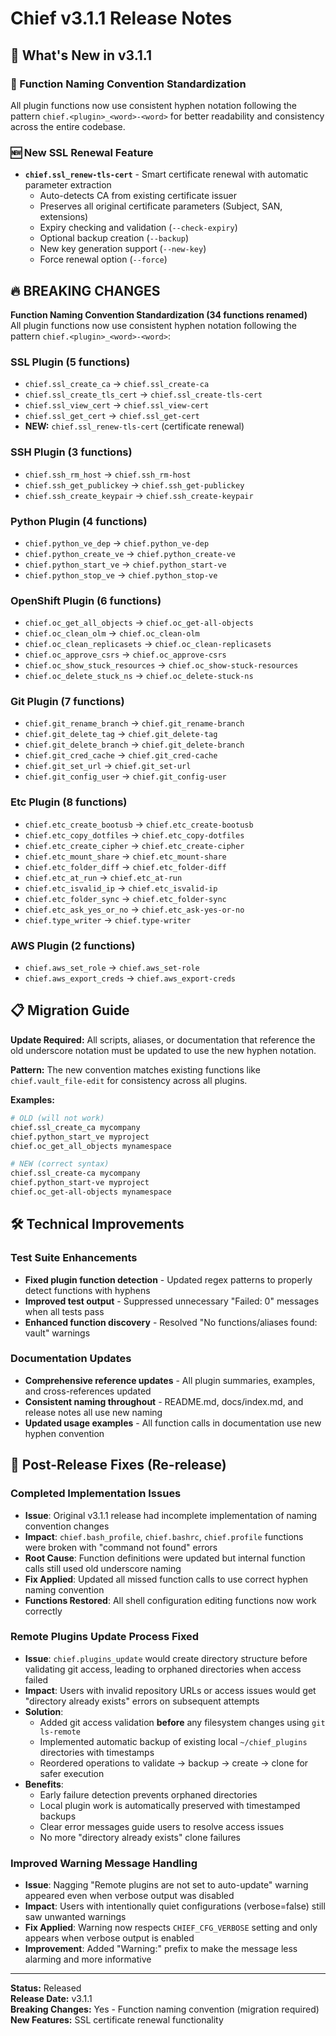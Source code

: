 # Chief v3.1.1 Release Notes

## 🚀 What's New in v3.1.1

### 🔧 Function Naming Convention Standardization

All plugin functions now use consistent hyphen notation following the pattern `chief.<plugin>_<word>-<word>` for better readability and consistency across the entire codebase.

### 🆕 New SSL Renewal Feature

- **`chief.ssl_renew-tls-cert`** - Smart certificate renewal with automatic parameter extraction
  - Auto-detects CA from existing certificate issuer
  - Preserves all original certificate parameters (Subject, SAN, extensions)
  - Expiry checking and validation (`--check-expiry`)
  - Optional backup creation (`--backup`)
  - New key generation support (`--new-key`)
  - Force renewal option (`--force`)

## 🔥 BREAKING CHANGES

**Function Naming Convention Standardization (34 functions renamed)**  
All plugin functions now use consistent hyphen notation following the pattern `chief.<plugin>_<word>-<word>`:

### SSL Plugin (5 functions)

- `chief.ssl_create_ca` → `chief.ssl_create-ca`
- `chief.ssl_create_tls_cert` → `chief.ssl_create-tls-cert`
- `chief.ssl_view_cert` → `chief.ssl_view-cert`
- `chief.ssl_get_cert` → `chief.ssl_get-cert`
- **NEW:** `chief.ssl_renew-tls-cert` (certificate renewal)

### SSH Plugin (3 functions)

- `chief.ssh_rm_host` → `chief.ssh_rm-host`
- `chief.ssh_get_publickey` → `chief.ssh_get-publickey`
- `chief.ssh_create_keypair` → `chief.ssh_create-keypair`

### Python Plugin (4 functions)

- `chief.python_ve_dep` → `chief.python_ve-dep`
- `chief.python_create_ve` → `chief.python_create-ve`
- `chief.python_start_ve` → `chief.python_start-ve`
- `chief.python_stop_ve` → `chief.python_stop-ve`

### OpenShift Plugin (6 functions)

- `chief.oc_get_all_objects` → `chief.oc_get-all-objects`
- `chief.oc_clean_olm` → `chief.oc_clean-olm`
- `chief.oc_clean_replicasets` → `chief.oc_clean-replicasets`
- `chief.oc_approve_csrs` → `chief.oc_approve-csrs`
- `chief.oc_show_stuck_resources` → `chief.oc_show-stuck-resources`
- `chief.oc_delete_stuck_ns` → `chief.oc_delete-stuck-ns`

### Git Plugin (7 functions)

- `chief.git_rename_branch` → `chief.git_rename-branch`
- `chief.git_delete_tag` → `chief.git_delete-tag`
- `chief.git_delete_branch` → `chief.git_delete-branch`
- `chief.git_cred_cache` → `chief.git_cred-cache`
- `chief.git_set_url` → `chief.git_set-url`
- `chief.git_config_user` → `chief.git_config-user`

### Etc Plugin (8 functions)

- `chief.etc_create_bootusb` → `chief.etc_create-bootusb`
- `chief.etc_copy_dotfiles` → `chief.etc_copy-dotfiles`
- `chief.etc_create_cipher` → `chief.etc_create-cipher`
- `chief.etc_mount_share` → `chief.etc_mount-share`
- `chief.etc_folder_diff` → `chief.etc_folder-diff`
- `chief.etc_at_run` → `chief.etc_at-run`
- `chief.etc_isvalid_ip` → `chief.etc_isvalid-ip`
- `chief.etc_folder_sync` → `chief.etc_folder-sync`
- `chief.etc_ask_yes_or_no` → `chief.etc_ask-yes-or-no`
- `chief.type_writer` → `chief.type-writer`

### AWS Plugin (2 functions)

- `chief.aws_set_role` → `chief.aws_set-role`
- `chief.aws_export_creds` → `chief.aws_export-creds`

## 📋 Migration Guide

**Update Required:** All scripts, aliases, or documentation that reference the old underscore notation must be updated to use the new hyphen notation.

**Pattern:** The new convention matches existing functions like `chief.vault_file-edit` for consistency across all plugins.

**Examples:**

```bash
# OLD (will not work)
chief.ssl_create_ca mycompany
chief.python_start_ve myproject
chief.oc_get_all_objects mynamespace

# NEW (correct syntax)
chief.ssl_create-ca mycompany  
chief.python_start-ve myproject
chief.oc_get-all-objects mynamespace
```

## 🛠️ Technical Improvements

### Test Suite Enhancements

- **Fixed plugin function detection** - Updated regex patterns to properly detect functions with hyphens
- **Improved test output** - Suppressed unnecessary "Failed: 0" messages when all tests pass
- **Enhanced function discovery** - Resolved "No functions/aliases found: vault" warnings

### Documentation Updates

- **Comprehensive reference updates** - All plugin summaries, examples, and cross-references updated
- **Consistent naming throughout** - README.md, docs/index.md, and release notes all use new naming
- **Updated usage examples** - All function calls in documentation use new hyphen convention

## 🔧 Post-Release Fixes (Re-release)

### Completed Implementation Issues

- **Issue**: Original v3.1.1 release had incomplete implementation of naming convention changes
- **Impact**: `chief.bash_profile`, `chief.bashrc`, `chief.profile` functions were broken with "command not found" errors
- **Root Cause**: Function definitions were updated but internal function calls still used old underscore naming
- **Fix Applied**: Updated all missed function calls to use correct hyphen naming convention
- **Functions Restored**: All shell configuration editing functions now work correctly

### Remote Plugins Update Process Fixed

- **Issue**: `chief.plugins_update` would create directory structure before validating git access, leading to orphaned directories when access failed
- **Impact**: Users with invalid repository URLs or access issues would get "directory already exists" errors on subsequent attempts
- **Solution**: 
  - Added git access validation **before** any filesystem changes using `git ls-remote`
  - Implemented automatic backup of existing local `~/chief_plugins` directories with timestamps
  - Reordered operations to validate → backup → create → clone for safer execution
- **Benefits**:
  - Early failure detection prevents orphaned directories
  - Local plugin work is automatically preserved with timestamped backups
  - Clear error messages guide users to resolve access issues
  - No more "directory already exists" clone failures

### Improved Warning Message Handling
- **Issue**: Nagging "Remote plugins are not set to auto-update" warning appeared even when verbose output was disabled
- **Impact**: Users with intentionally quiet configurations (verbose=false) still saw unwanted warnings  
- **Fix Applied**: Warning now respects `CHIEF_CFG_VERBOSE` setting and only appears when verbose output is enabled
- **Improvement**: Added "Warning:" prefix to make the message less alarming and more informative

---

**Status:** Released  
**Release Date:** v3.1.1  
**Breaking Changes:** Yes - Function naming convention (migration required)  
**New Features:** SSL certificate renewal functionality
